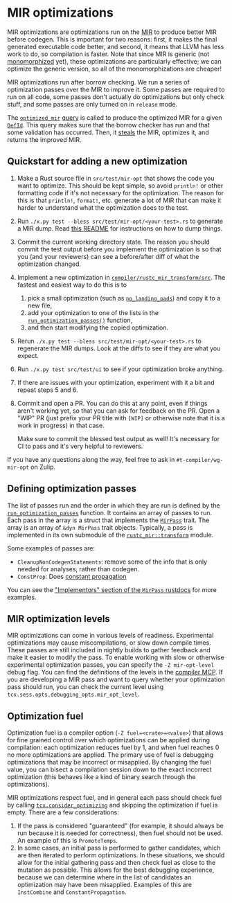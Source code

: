 # MIR optimizations

MIR optimizations are optimizations run on the [MIR][mir] to produce better MIR
before codegen. This is important for two reasons: first, it makes the final
generated executable code better, and second, it means that LLVM has less work
to do, so compilation is faster. Note that since MIR is generic (not
[monomorphized][monomorph] yet), these optimizations are particularly
effective; we can optimize the generic version, so all of the monomorphizations
are cheaper!

[mir]: https://rustc-dev-guide.rust-lang.org/mir/index.html
[monomorph]: https://rustc-dev-guide.rust-lang.org/appendix/glossary.html#mono

MIR optimizations run after borrow checking. We run a series of optimization
passes over the MIR to improve it. Some passes are required to run on all code,
some passes don't actually do optimizations but only check stuff, and some
passes are only turned on in `release` mode.

The [`optimized_mir`][optmir] [query] is called to produce the optimized MIR
for a given [`DefId`][defid]. This query makes sure that the borrow checker has
run and that some validation has occurred. Then, it [steals][steal] the MIR,
optimizes it, and returns the improved MIR.

[optmir]: https://doc.rust-lang.org/nightly/nightly-rustc/rustc_mir_transform/fn.optimized_mir.html
[query]: https://rustc-dev-guide.rust-lang.org/query.html
[defid]: https://rustc-dev-guide.rust-lang.org/appendix/glossary.html#def-id
[steal]: https://rustc-dev-guide.rust-lang.org/mir/passes.html?highlight=steal#stealing

## Quickstart for adding a new optimization

1. Make a Rust source file in `src/test/mir-opt` that shows the code you want to
   optimize. This should be kept simple, so avoid `println!` or other formatting
   code if it's not necessary for the optimization. The reason for this is that
   `println!`, `format!`, etc. generate a lot of MIR that can make it harder to
   understand what the optimization does to the test.

2. Run `./x.py test --bless src/test/mir-opt/<your-test>.rs` to generate a MIR
   dump. Read [this README][mir-opt-test-readme] for instructions on how to dump
   things.

3. Commit the current working directory state. The reason you should commit the
   test output before you implement the optimization is so that you (and your
   reviewers) can see a before/after diff of what the optimization changed.

4. Implement a new optimization in [`compiler/rustc_mir_transform/src`].
   The fastest and easiest way to do this is to

   1. pick a small optimization (such as [`no_landing_pads`]) and copy it
      to a new file,
   2. add your optimization to one of the lists in the
      [`run_optimization_passes()`] function,
   3. and then start modifying the copied optimization.

5. Rerun `./x.py test --bless src/test/mir-opt/<your-test>.rs` to regenerate the
   MIR dumps. Look at the diffs to see if they are what you expect.

6. Run `./x.py test src/test/ui` to see if your optimization broke anything.

7. If there are issues with your optimization, experiment with it a bit and
   repeat steps 5 and 6.

8. Commit and open a PR. You can do this at any point, even if things aren't
   working yet, so that you can ask for feedback on the PR. Open a "WIP" PR
   (just prefix your PR title with `[WIP]` or otherwise note that it is a
   work in progress) in that case.

   Make sure to commit the blessed test output as well! It's necessary for CI to
   pass and it's very helpful to reviewers.

If you have any questions along the way, feel free to ask in
`#t-compiler/wg-mir-opt` on Zulip.

[mir-opt-test-readme]: https://github.com/rust-lang/rust/blob/master/src/test/mir-opt/README.md
[`compiler/rustc_mir_transform/src`]: https://github.com/rust-lang/rust/tree/master/compiler/rustc_mir_transform/src
[`no_landing_pads`]: https://github.com/rust-lang/rust/blob/master/compiler/rustc_mir_transform/src/no_landing_pads.rs
[`run_optimization_passes()`]: https://doc.rust-lang.org/nightly/nightly-rustc/rustc_mir_transform/fn.run_optimization_passes.html

## Defining optimization passes

The list of passes run and the order in which they are run is defined by the
[`run_optimization_passes`][rop] function. It contains an array of passes to
run.  Each pass in the array is a struct that implements the [`MirPass`] trait.
The array is an array of `&dyn MirPass` trait objects. Typically, a pass is
implemented in its own submodule of the [`rustc_mir::transform`][trans] module.

[rop]: https://doc.rust-lang.org/nightly/nightly-rustc/rustc_mir_transform/fn.run_optimization_passes.html
[`MirPass`]: https://doc.rust-lang.org/nightly/nightly-rustc/rustc_mir_transform/trait.MirPass.html
[trans]: https://doc.rust-lang.org/nightly/nightly-rustc/rustc_mir_transform/index.html

Some examples of passes are:
- `CleanupNonCodegenStatements`: remove some of the info that is only needed for
  analyses, rather than codegen.
- `ConstProp`: Does [constant propagation][constprop]

You can see the ["Implementors" section of the `MirPass` rustdocs][impl] for more examples.

[impl]: https://doc.rust-lang.org/nightly/nightly-rustc/rustc_mir_transform/trait.MirPass.html#implementors
[constprop]: https://en.wikipedia.org/wiki/Constant_folding#Constant_propagation

## MIR optimization levels

MIR optimizations can come in various levels of readiness. Experimental
optimizations may cause miscompilations, or slow down compile times.
These passes are still included in nightly builds to gather feedback and make it easier to modify
the pass. To enable working with slow or otherwise experimental optimization passes,
you can specify the `-Z mir-opt-level` debug flag. You can find the
definitions of the levels in the [compiler MCP]. If you are developing a MIR pass and
want to query whether your optimization pass should run, you can check the
current level using `tcx.sess.opts.debugging_opts.mir_opt_level`.

[compiler MCP]: https://github.com/rust-lang/compiler-team/issues/319

## Optimization fuel

Optimization fuel is a compiler option (`-Z fuel=<crate>=<value>`) that allows for fine grained
control over which optimizations can be applied during compilation: each optimization reduces
fuel by 1, and when fuel reaches 0 no more optimizations are applied. The primary use of fuel
is debugging optimizations that may be incorrect or misapplied. By changing the fuel
value, you can bisect a compilation session down to the exact incorrect optimization
(this behaves like a kind of binary search through the optimizations).

MIR optimizations respect fuel, and in general each pass should check fuel by calling
[`tcx.consider_optimizing`][consideroptimizing] and skipping the optimization if fuel
is empty. There are a few considerations:

1. If the pass is considered "guaranteed" (for example, it should always be run because it is
needed for correctness), then fuel should not be used. An example of this is `PromoteTemps`.
2. In some cases, an initial pass is performed to gather candidates, which are then iterated to
perform optimizations. In these situations, we should allow for the initial gathering pass
and then check fuel as close to the mutation as possible. This allows for the best
debugging experience, because we can determine where in the list of candidates an optimization
may have been misapplied. Examples of this are `InstCombine` and `ConstantPropagation`.

[consideroptimizing]: https://doc.rust-lang.org/nightly/nightly-rustc/rustc_middle/ty/context/struct.TyCtxt.html#method.consider_optimizing
